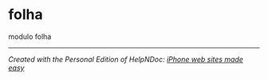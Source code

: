 # folha

modulo folha

***
_Created with the Personal Edition of HelpNDoc: [iPhone web sites made easy](<https://www.helpndoc.com/feature-tour/iphone-website-generation>)_
